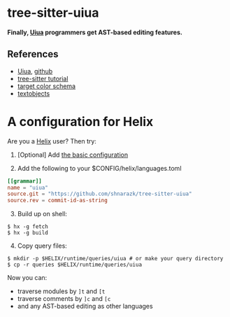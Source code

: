 # tree-sitter-uiua

**Finally, [Uiua](https://github.com/uiua-lang/uiua) programmers get AST-based editing features.**

## References

- [Uiua](https://www.uiua.org), [github](https://github.com/uiua-lang/uiua)
- [tree-sitter tutorial](https://tree-sitter.github.io/tree-sitter/creating-parsers)
- [target color schema](https://github.com/helix-editor/helix/blob/53f47bc47771c94dab51626ca025be28e62eba0c/runtime/themes/solarized_light.toml#L1-L23)
- [textobjects](https://docs.helix-editor.com/guides/textobject.html)

# A configuration for Helix

Are you a [Helix](https://helix-editor.com/) user? Then try:

1. [Optional] Add [the basic configuration](https://github.com/helix-editor/helix/wiki/How-to-install-the-default-language-servers#uiua)

2. Add the following to your $CONFIG/helix/languages.toml

```toml
[[grammar]]
name = "uiua"
source.git = "https://github.com/shnarazk/tree-sitter-uiua"
source.rev = commit-id-as-string
```

3. Build up on shell:

```
$ hx -g fetch
$ hx -g build
```

4. Copy query files:

```
$ mkdir -p $HELIX/runtime/queries/uiua # or make your query directory
$ cp -r queries $HELIX/runtime/queries/uiua
```

Now you can:
- traverse modules by `]t` and `[t`
- traverse comments by `]c` and `[c`
- and any AST-based editing as other languages
